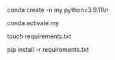conda create -n my python=3.9.11\n

conda activate my

touch requirements.txt

pip install -r requirements.txt